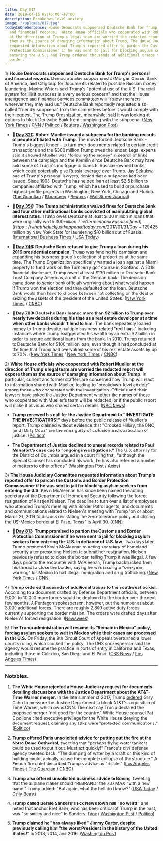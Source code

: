 ```yaml
---
title: Day 817
date: 2019-04-16 09:45:00 -07:00
description: Breakdown-level anxiety.
image: "/uploads/817.jpg"
todayInOneSentence: House Democrats subpoenaed Deutsche Bank for Trump's personal
  and financial records;  White House officials who cooperated with Robert Mueller
  at the direction of Trump's legal team are worried the redacted report will expose
  them as the source of damaging information about Trump; The House Judiciary Committee
  requested information about Trump's reported offer to pardon the Customs and Border
  Protection Commissioner if he was sent to jail for blocking asylum seekers from
  entering the U.S.; and Trump ordered thousands of additional troops to the southwest
  border.
---
```


1/ **House Democrats subpoenaed Deutsche Bank for Trump's personal and financial records.** Democrats also subpoenaed JPMorgan Chase, Bank of America, and Citigroup for documents related to possible Russian money laundering. Maxine Waters said Trump's "potential use of the U.S. financial system for illicit purposes is a very serious concern" and that the House Intelligence and Financial Services committees will "follow the facts wherever they may lead us." Deutsche Bank reportedly requested a so-called "friendly subpoena" from the committees before it would comply with their request. The Trump Organization, meanwhile, said it was looking at options to block Deutsche Bank from complying with the subpoena. ([New York Times](https://www.nytimes.com/2019/04/15/business/deutsche-bank-trump-finances-congress.html) / [CNN](https://www.cnn.com/2019/04/15/politics/deutsche-bank-subpoena/index.html) / [Politico](https://www.politico.com/story/2019/04/15/democrats-subpoena-deutsche-bank-1277199) / [Reuters](https://www.reuters.com/article/us-usa-trump-russia-banks-idUSKCN1RR2FW) / [Washington Post](https://www.washingtonpost.com/world/national-security/house-democrats-subpoena-deutsche-bank-other-financial-institutions-tied-to-trump/2019/04/15/00d0042e-5fee-11e9-9ff2-abc984dc9eec_story.html))

* **📌 [Day 320](https://whatthefuckjusthappenedtoday.com/2017/12/05/day-320/#1-robert-mueller-issued-a-subpoena-f): Robert Mueller issued a subpoena for the banking records of people affiliated with Trump**. The move forced Deutsche Bank – Trump's biggest lender – to turn over documents related to certain credit transactions and the $300 million Trump owes the lender. Legal experts said it showed Mueller was "following the money" in search of links between the campaign and the Kremlin since Deutsche Bank may have sold some of Trump's mortgage or loans to Russian-owned banks, which could potentially give Russia leverage over Trump. Jay Sekulow, one of Trump's personal lawyers, denied that a subpoena had been issued. Since 1998, Deutsche has helped loan at least $2.5 billion to companies affiliated with Trump, which he used to build or purchase highest-profile projects in Washington, New York, Chicago and Florida. ([The Guardian](https://www.theguardian.com/us-news/2017/dec/05/donald-trump-bank-records-handed-over-robert-mueller) / [Bloomberg](https://www.bloomberg.com/news/articles/2017-12-05/deutsche-bank-is-said-to-have-received-subpoena-on-client-trump) / [Reuters](https://www.reuters.com/article/us-usa-trump-deutsche-bank/deutsche-bank-gets-subpoena-from-mueller-on-trump-accounts-source-idUSKBN1DZ0XN) / [Wall Street Journal](https://www.wsj.com/articles/trumps-deutsche-bank-records-subpoenaed-by-mueller-1512480154))

* **📌 [Day 356](https://whatthefuckjusthappenedtoday.com/2018/01/10/day-356/#6-the-trump-administration-waived-fi): The Trump administration waived fines for Deutsche Bank and four other multinational banks convicted of manipulating global interest rates**. Trump owes Deutsche at least $130 million in loans that were originally worth $300 million. The German bank was also[fined](https://whatthefuckjusthappenedtoday.com/2017/01/31/Day-12/)$425 million by New York State for laundering $10 billion out of Russia. ([International Business Times](http://www.ibtimes.com/political-capital/trump-administration-waives-punishment-convicted-banks-including-deutsche-which) / [USA Today](https://www.usatoday.com/story/news/politics/2018/01/10/convicted-bank-reprieves/1023062001/))

* **📌 [Day 746](https://whatthefuckjusthappenedtoday.com/2019/02/04/day-746/#6-deutsche-bank-refused-to-give-trum): Deutsche Bank refused to give Trump a loan during his 2016 presidential campaign**. Trump was funding his campaign and expanding his business group's collection of properties at the same time. The Trump Organization specifically wanted a loan against a Miami property to fund work on the Turnberry golf course in Scotland. A 2018 financial disclosure, Trump owed at least $130 million to Deutsche Bank Trust Company Americas, a unit of the German bank. The decision came down to senior bank officials worrying about what would happen if Trump won the election and then defaulted on the loan. Deutsche Bank would then have to choose between not collecting on the debt or seizing the assets of the president of the United States. ([New York Times](https://www.nytimes.com/2019/02/02/business/trump-deutsche-bank.html) / [CNBC](https://www.cnbc.com/2019/02/02/deutsche-bank-refused-to-give-trump-a-loan-during-campaign-says-report.html))

* **📌 [Day 789](https://whatthefuckjusthappenedtoday.com/2019/03/19/day-789/#2-deutsche-bank-loaned-more-than-2-b): Deutsche Bank loaned more than $2 billion to Trump over nearly two decades during his time as a real estate developer at a time when other banks wouldn't lend to him**. The bank repeatedly loaned money to Trump despite multiple business-related "red flags," including instances where Trump exaggerated his wealth by an extra $2 billion in order to secure additional loans from the bank. In 2010, Trump returned to Deutsche Bank for $100 million loan, even though it had concluded at the time that Trump had overvalued some of his real estate assets by up to 70%. ([New York Times](https://www.nytimes.com/2019/03/18/business/trump-deutsche-bank.html) / [New York Times](https://www.nytimes.com/2019/03/18/business/deutsche-bank-donald-trump.html) / [CNBC](https://www.cnbc.com/2019/03/19/deutsche-bank-loaned-2-billion-to-donald-trump-over-two-decades-nyt.html))

2/ **White House officials who cooperated with Robert Mueller at the direction of Trump's legal team are worried the redacted report will expose them as the source of damaging information about Trump**. In particular, current and former staffers are concerned how Trump will react to information shared with Mueller, leading to "breakdown-level anxiety" among those who cooperated with the investigation. Officials and their lawyers have asked the Justice Department whether the names of those who cooperated with Mueller's team will be redacted, or if the public report will make it obvious who shared certain details. ([NBC News](https://www.nbcnews.com/politics/white-house/white-house-officials-concerned-about-being-exposed-mueller-report-n994861))

* **Trump renewed his call for the Justice Department to "INVESTIGATE THE INVESTIGATORS!"** days before the public release of Mueller's report. Trump claimed without evidence that "Crooked Hillary, the DNC, \[and\] Dirty Cops" are the ones guilty of collusion and obstruction of justice. ([Politico](https://www.politico.com/story/2019/04/15/trump-barr-mueller-report-investigation-release-1274817))

* **The Department of Justice declined to unseal records related to Paul Manafort's case due to "ongoing investigations."** The U.S. attorney for the District of Columbia argued in a court filing that, "although the Special Counsel has concluded his work, he has also referred a number of matters to other offices." ([Washington Post](https://www.washingtonpost.com/lifestyle/style/the-washington-post-asks-court-to-unseal-records-in-manafort-case/2019/03/07/a0300a62-40ec-11e9-a0d3-1210e58a94cf_story.html) / [Axios](https://www.axios.com/paul-manafort-special-counsel-mueller-justice-department-c75a84ae-1dc9-45ee-b199-ebaeefd1abad.html))

3/ **The House Judiciary Committee requested information about Trump's reported offer to pardon the Customs and Border Protection Commissioner if he was sent to jail for blocking asylum seekers from entering the U.S**. Kevin McAleenan has since been named the acting secretary of the Department of Homeland Security following the forced resignation of Kirstjen Nielsen. The deadline to turn over a list of employees who attended Trump's meeting with Border Patrol agents, and documents and communications related to Nielsen's meeting with Trump "on or about March 21, 2019 to discuss reinstating the zero-tolerance policy and closing the US-Mexico border at El Paso, Texas" is April 30. ([CNN](https://www.cnn.com/2019/04/16/politics/house-judiciary-pardon-ask/index.html))

* **📌 [Day 813](https://whatthefuckjusthappenedtoday.com/2019/04/12/day-813/#3-trump-promised-to-pardon-the-custo): Trump promised to pardon the Customs and Border Protection Commissioner if he were sent to jail for blocking asylum seekers from entering the U.S. in defiance of U.S. law**. Two days later, Trump promoted Kevin McAleenan to acting secretary of homeland security after pressuring Nielsen to submit her resignation. Nielsen previously refused to close the border, telling Trump it was illegal. A few days prior to the encounter with McAleenan, Trump backtracked from his thread to close the border, saying he was issuing a "one-year warning" for Mexico to halt illegal immigration and drug trafficking. ([New York Times](https://www.nytimes.com/2019/04/12/us/politics/trump-border.html) / [CNN](https://www.cnn.com/2019/04/12/politics/trump-cbp-commissioner-pardon/index.html))

4/ **Trump ordered thousands of additional troops to the southwest border**. According to a document drafted by Defense Department officials, between 9,000 to 10,000 more forces would be deployed to the border over the next few months. A Pentagon spokesperson, however, put the number at about 3,000 additional forces. There are roughly 2,800 active duty forces currently supporting the border mission. The orders were drafted days after Nielsen's forced resignation. ([Newsweek](https://www.newsweek.com/donald-trump-troops-border-mexican-nielsen-1397532))

5/ **The Trump administration will resume its "Remain in Mexico" policy, forcing asylum seekers to wait in Mexico while their cases are processed in the U.S.** On Friday, the 9th Circuit Court of Appeals overturned a lower court's ruling, which blocked the policy. The DHS spokesperson said the agency would resume the practice in ports of entry in California and Texas, including those in Calexico, San Diego and El Paso. ([CBS News](https://www.cbsnews.com/news/remain-in-mexico-trump-administration-resuming-policy-for-asylum-seekers-after-court-order/) / [Los Angeles Times](https://www.latimes.com/politics/la-na-pol-trump-restart-asylum-seekers-remain-in-mexico-20190415-story.html))

---

### Notables.

1. **The White House rejected a House Judiciary request for documents detailing discussions with the Justice Department about the AT&T-Time Warner merger**. In the late summer of 2017, Trump [ordered](https://whatthefuckjusthappenedtoday.com/2019/03/04/day-774/#3-trump-ordered-gary-cohn-to-pressur) Gary Cohn to pressure the Justice Department to block AT&T's acquisition of Time Warner, which owns CNN. The next day Trump declared the proposed merger "not good for the country." White House counsel Pat Cipollone cited executive privilege for the White House denying the document request, claiming any talks were "protected communications." ([Politico](https://www.politico.com/story/2019/04/16/time-warner-merger-justice-department-1278013)) 

2. **Trump offered Paris unsolicited advice for putting out the fire at the Notre Dame Cathedral**, tweeting that "perhaps flying water tankers could be used to put it out. Must act quickly!" France's civil defense agency tweeted back: "The dumping of water by aircraft on this kind of building could, actually, cause the complete collapse of the structure." A French fire chief described Trump's advice as "risible." ([Los Angeles Times](https://www.latimes.com/world/europe/la-fg-paris-notre-dame-fire-trump-tweet-20190415-story.html) / [The Guardian](https://www.theguardian.com/us-news/2019/apr/16/trump-notre-dame-twitter-advice-experts-deride-presidents-flying-water-tips) / [CNBC](https://www.cnbc.com/2019/04/15/trump-encourages-france-to-use-flying-water-tankers-for-notre-dame-fire.html))

3. **Trump also offered unsolicited business advice to Boeing**, tweeting that the airplane maker should "REBRAND" the 737 MAX "with a new name." Trump added: "But again, what the hell do I know?" ([USA Today](https://www.usatoday.com/story/news/politics/2019/04/15/737-max-8-donald-trump-boeing-rebrand-different-name/3470794002/) / [Daily Beast](https://www.thedailybeast.com/trump-if-i-was-in-charge-id-simply-change-the-name-of-boeing-737-max-planes))

4. **Trump called Bernie Sanders's Fox News town hall "so weird"** and noted that anchor Bret Baier, who has been critical of Trump in the past, was "so smiley and nice" to Sanders. ([Vox](https://www.vox.com/2019/4/16/18410572/trump-fox-news-bernie-sanders-town-hall) / [Washington Post](https://www.washingtonpost.com/politics/trump-calls-it-so-weird-to-watch-bernie-sanders-on-fox-news/2019/04/16/99d3a692-6054-11e9-9412-daf3d2e67c6d_story.html) / [Politico](https://www.politico.com/story/2019/04/15/bernie-sanders-millionaire-no-apology-1277009))

5. **Trump claimed he "has always liked" Jimmy Carter, despite previously calling him "the worst President in the history of the United States!"** in 2013, 2014, and 2016. ([Washington Post](https://www.washingtonpost.com/politics/trump-says-he-has-always-liked-jimmy-carter-he-previously-called-him-the-worst-president-in-us-history/2019/04/15/fa194c64-5faa-11e9-bfad-36a7eb36cb60_story.html))